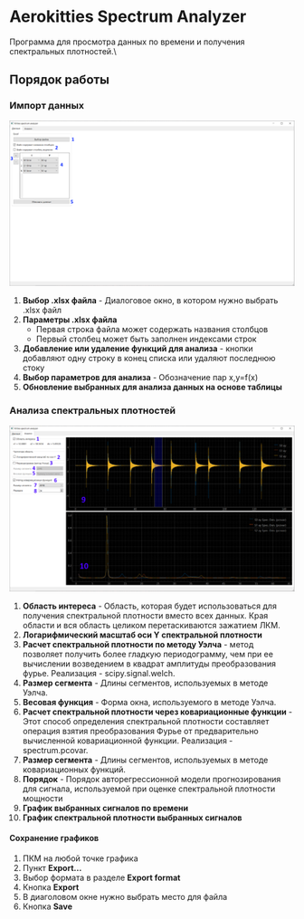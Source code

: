 # Aerokitties Spectrum Analyzer
Программа для просмотра данных по времени и получения спектральных плотностей.\
## Порядок работы
### Импорт данных
![dataTabImage](/pics/dataTab.PNG "Data tab")
1. **Выбор .xlsx файла** - Диалоговое окно, в котором нужно выбрать .xlsx файл
2. **Параметры .xlsx файла** 
   * Первая строка файла может содержать названия столбцов
   * Первый столбец может быть заполнен индексами строк
3. **Добавление или удаление функций для анализа** - кнопки добавляют одну строку в конец списка или удаляют последнюю стоку
4. **Выбор параметров для анализа** - Обозначение пар x,y=f(x)
5. **Обновление выбранных для анализа данных на основе таблицы**
### Анализа спектральных плотностей
![analysisTabImage](/pics/analysisTab.PNG "Analysis tab")
1. **Область интереса** - Область, которая будет использоваться для получения спектральной плотности вместо всех данных. Края области и вся область целиком перетаскиваются зажатием ЛКМ.
2. **Логарифмический масштаб оси Y спектральной плотности**
3. **Расчет спектральной плотности по методу Уэлча** - метод позволяет получить более гладкую периодограмму, чем при ее вычислении возведением в квадрат амплитуды преобразования фурье. Реализация - scipy.signal.welch.
4. **Размер сегмента** - Длины сегментов, используемых в методе Уэлча.
5. **Весовая функция** - Форма окна, используемого в методе Уэлча.
6. **Расчет спектральной плотности через ковариационные функции** - Этот способ определения спектральной плотности составляет операция взятия преобразования Фурье от предварительно вычисленной ковариационной функции. Реализация - spectrum.pcovar.
7. **Размер сегмента** - Длины сегментов, используемых в методе ковариационных функций.
8. **Порядок** - Порядок авторегрессионной модели прогнозирования для сигнала, используемой при оценке спектральной плотности мощности
9. **График выбранных сигналов по времени**
10. **График спектральной плотности выбранных сигналов**
#### Сохранение графиков
1. ПКМ на любой точке графика
2. Пункт **Export...**
3. Выбор формата в разделе **Export format**
4. Кнопка **Export**
5. В диаголовом окне нужно выбрать место для файла
6. Кнопка **Save**